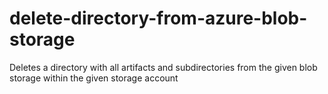# delete-directory-from-azure-blob-storage
Deletes a directory with all artifacts and subdirectories from the given blob storage within the given storage account
